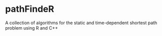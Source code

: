 # pathFindeR
A collection of algorithms for the static and time-dependent shortest path problem using R and C++
